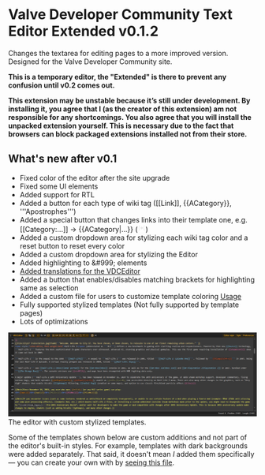 # Valve Developer Community Text Editor Extended v0.1.2

Changes the textarea for editing pages to a more improved version. Designed for the Valve Developer Community site.

**This is a temporary editor, the "Extended" is there to prevent any confusion until v0.2 comes out.**

**This extension may be unstable because it’s still under development. 
By installing it, you agree that I (as the creator of this extension) am not responsible for any shortcomings. 
You also agree that you will install the unpacked extension yourself.
This is necessary due to the fact that browsers can block packaged extensions installed not from their store.**

## What's new after v0.1

- Fixed color of the editor after the site upgrade
- Fixed some UI elements
- Added support for RTL
- Added a button for each type of wiki tag ([[Link]], {{ACategory}}, '''Apostrophes''')
- Added a special button that changes links into their template one, e.g. [[Category:...]] -> {{ACategory|...}} (![ReplaceLinks Icon](VDCEditorEx-v0.1.2/images/toolbar/ReplaceLinks.png))
- Added a custom dropdown area for stylizing each wiki tag color and a reset button to reset every color
- Added a custom dropdown area for stylizing the Editor
- Added highlighting to &amp;#999; elements
- [Added translations for the VDCEditor](https://developer.valvesoftware.com/wiki/User:N0one/VDCEditorEx/Localization)
- Added a button that enables/disables matching brackets for highlighting same as selection
- Added a custom file for users to customize template coloring [Usage](VDCEditorEx-v0.1.2/templates.js)
- Fully supported stylized templates (Not fully supported by template pages)
- Lots of optimizations


![The Editor](VDCEditorEx-v0.1.2/images/readme-assets/the_editor.png)
The editor with custom stylized templates.

Some of the templates shown below are custom additions and not part of the editor's built-in styles. For example, templates with dark backgrounds were added separately.
That said, it doesn't mean *I* added them specifically — you can create your own with by [seeing this file](VDCEditorEx-v0.1.2/templates.js).
